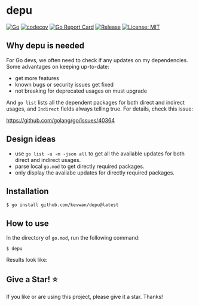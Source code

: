 # depu

[![Go](https://github.com/kevwan/depu/workflows/Go/badge.svg?branch=main)](https://github.com/kevwan/depu/actions)
[![codecov](https://codecov.io/gh/kevwan/depu/branch/main/graph/badge.svg)](https://codecov.io/gh/kevwan/depu)
[![Go Report Card](https://goreportcard.com/badge/github.com/kevwan/depu)](https://goreportcard.com/report/github.com/kevwan/depu)
[![Release](https://img.shields.io/github/v/release/kevwan/depu.svg?style=flat-square)](https://github.com/kevwan/depu)
[![License: MIT](https://img.shields.io/badge/License-MIT-yellow.svg)](https://opensource.org/licenses/MIT)

## Why depu is needed

For Go devs, we often need to check if any updates on my dependencies. Some advantages on keeping up-to-date:
- get more features
- known bugs or security issues get fixed
- not breaking for deprecated usages on must upgrade

And `go list` lists all the dependent packages for both direct and indirect usages, and `Indirect` fields always telling true. For details, check this issue:

https://github.com/golang/go/issues/40364

## Design ideas

- use `go list -u -m -json all` to get all the available updates for both direct and indirect usages.
- parse local `go.mod` to get directly required packages.
- only display the availabe updates for directly required packages.

## Installation

```shell
$ go install github.com/kevwan/depu@latest
```

## How to use

In the directory of `go.mod`, run the following command:

```shell
$ depu
```

Results look like:


## Give a Star! ⭐

If you like or are using this project, please give it a star. Thanks!